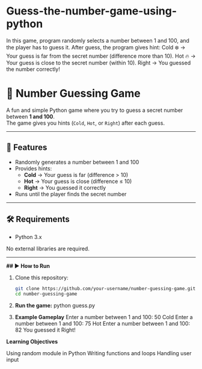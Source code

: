 # Guess-the-number-game-using-python
In this game, program randomly selects a number between 1 and 100, and the player has to guess it. After guess, the program gives  hint:  Cold ❄️ → Your guess is far from the secret number (difference more than 10).  Hot 🔥 → Your guess is close to the secret number (within 10).  Right  → You guessed the number correctly!

# 🎲 Number Guessing Game
A fun and simple Python game where you try to guess a secret number between **1 and 100**.  
The game gives you hints (`Cold`, `Hot`, or `Right`) after each guess.

---

## 🚀 **Features**
- Randomly generates a number between 1 and 100
- Provides hints:
  - **Cold** → Your guess is far (difference > 10)
  - **Hot** → Your guess is close (difference ≤ 10)
  - **Right** → You guessed it correctly
- Runs until the player finds the secret number

---

## 🛠️ **Requirements**
- Python 3.x  

No external libraries are required.

---

**## ▶️ How to Run**
1. Clone this repository:
   ```bash
   git clone https://github.com/your-username/number-guessing-game.git
   cd number-guessing-game

2. **Run the game:**
python guess.py
 
 3. **Example Gameplay**
Enter a number between 1 and 100: 50
Cold
Enter a number between 1 and 100: 75
Hot
Enter a number between 1 and 100: 82
You guessed it Right!

**Learning Objectives**

Using random module in Python
Writing functions and loops
Handling user input
